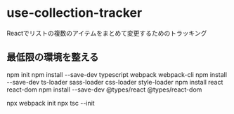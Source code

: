 # use-collection-tracker
Reactでリストの複数のアイテムをまとめて変更するためのトラッキング



## 最低限の環境を整える

npm init
npm install --save-dev typescript webpack webpack-cli
npm install --save-dev ts-loader sass-loader css-loader style-loader
npm install react react-dom
npm install --save-dev @types/react @types/react-dom

npx webpack init
npx tsc --init

